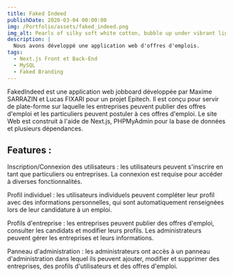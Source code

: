 ```yaml
---
title: Faked Indeed
publishDate: 2020-03-04 00:00:00
img: /Portfolio/assets/faked_indeed.png
img_alt: Pearls of silky soft white cotton, bubble up under vibrant lighting
description: |
  Nous avons développé une application web d'offres d'emplois.
tags:
  - Next.js Front et Back-End
  - MySQL
  - Faked Branding
---
```


FakedIndeed est une application web jobboard développée par Maxime SARRAZIN et Lucas FIXARI pour un projet Epitech. Il est conçu pour servir de plate-forme sur laquelle les entreprises peuvent publier des offres d'emploi et les particuliers peuvent postuler à ces offres d'emploi. Le site Web est construit à l'aide de Next.js, PHPMyAdmin pour la base de données et plusieurs dépendances.

## Features : 


  Inscription/Connexion des utilisateurs : les utilisateurs peuvent s'inscrire en tant que particuliers ou entreprises. La connexion est requise pour accéder à diverses fonctionnalités.

  Profil individuel : les utilisateurs individuels peuvent compléter leur profil avec des informations personnelles, qui sont automatiquement renseignées lors de leur candidature à un emploi.

  Profils d'entreprise : les entreprises peuvent publier des offres d'emploi, consulter les candidats et modifier leurs profils. Les administrateurs peuvent gérer les entreprises et leurs informations.

  Panneau d'administration : les administrateurs ont accès à un panneau d'administration dans lequel ils peuvent ajouter, modifier et supprimer des entreprises, des profils d'utilisateurs et des offres d'emploi.
